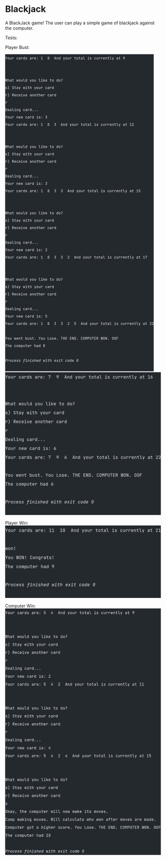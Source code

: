 # Blackjack
A BlackJack game!
The user can play a simple game of blackjack against the computer.

Tests:

Player Bust:

![User bust](./bust_test_case.png)
![User bust 2](./bust2_test_case.png)

Player Win:
![Player win](./player_win_test_case.png)

Computer Win:
![Computer win](./computer_win_test_case.png)
